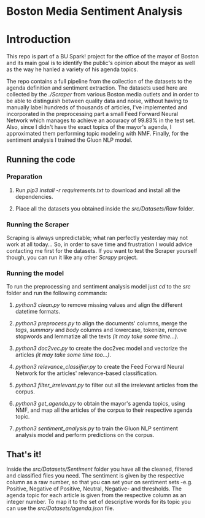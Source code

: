# Boston Media Sentiment Analysis

# Introduction

This repo is part of a BU Spark! project for the office of the mayor of Boston and its main goal is to identify the public's opinion about the mayor as well as the way he hanled a variety of his agenda topics. 

The repo contains a full pipeline from the collection of the datasets to the agenda definition and sentiment extraction. The datasets used here are collected by the _./Scraper_ from various Boston media outlets and in order to be able to distinguish between quality data and noise, without having to manually label hundreds of thousands of articles, I've implemented and incorporated in the preprocessing part a small Feed Forward Neural Network which manages to achieve an accuracy of 99.83% in the test set. Also, since I didn't have the exact topics of the mayor's agenda, I approximated them performing topic modeling with NMF. Finally, for the sentiment analysis I trained the Gluon NLP model. 


## Running the code

### Preparation

1. Run _pip3 install -r requirements.txt_ to download and install all the dependencies. 

2. Place all the datasets you obtained inside the _src/Datasets/Raw_ folder. 


### Running the Scraper

Scraping is always unpredictable; what ran perfectly yesterday may not work at all today... So, in order to save time and frustration I would advice contacting me first for the datasets. If you want to test the Scraper yourself though, you can run it like any other _Scrapy_ project. 


### Running the model

To run the preprocessing and sentiment analysis model just _cd_ to the _src_ folder and run the following commands: 

1. _python3 clean.py_ to remove missing values and align the different datetime formats. 

2. _python3 preprocess.py_ to align the documents' columns, merge the _tags_, _summary_ and _body_ columns and lowercase, tokenize, remove stopwords and lemmatize all the texts _(it may take some time...)_. 

3. _python3 doc2vec.py_ to create the doc2vec model and vectorize the articles _(it may take some time too...)_. 

4. _python3 relevance\_classifier.py_ to create the Feed Forward Neural Network for the articles' relevance-based classification. 

5. _python3 filter\_irrelevant.py_ to filter out all the irrelevant articles from the corpus. 

6. _python3 get\_agenda.py_ to obtain the mayor's agenda topics, using NMF, and map all the articles of the corpus to their respective agenda topic. 

7. _python3 sentiment\_analysis.py_ to train the Gluon NLP sentiment analysis model and perform predictions on the corpus. 



## That's it! 
Inside the _src/Datasets/Sentiment_ folder you have all the cleaned, filtered and classified files you need. The sentiment is given by the respective column as a raw number, so that you can set your on sentiment sets -e.g. Positive, Negative of Positive, Neutral, Negative- and thresholds. The agenda topic for each article is given from the respective column as an integer number. To map it to the set of descriptive words for its topic you can use the _src/Datasets/agenda.json_ file. 

